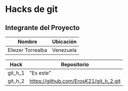 # Hacks de git
## Integrante del Proyecto

| Nombre            | Ubicación    |
|-------------------|--------------|
| Eliezer Torrealba |    Venezuela |

| Hack           | Repositorio   |
|----------------|---------------|
| git_h_1        |  "Es este"    |
| git_h_2        | https://github.com/ErosK21/git_h_2.git |
